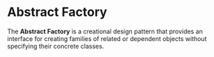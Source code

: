 # Abstract Factory

The **Abstract Factory** is a creational design pattern that provides an interface for creating families of related or dependent objects without specifying their concrete classes.